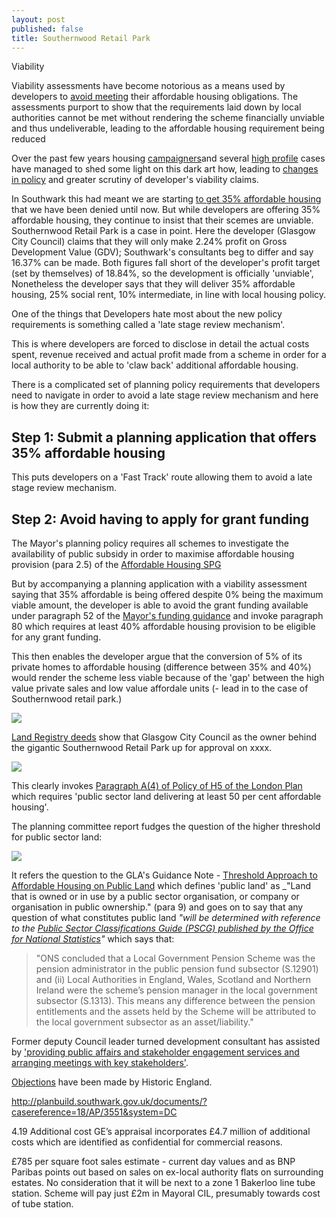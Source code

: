 ```yaml
---
layout: post
published: false
title: Southernwood Retail Park
---
```


Viability

Viability assessments have become notorious as a means used by developers to [avoid meeting](https://england.shelter.org.uk/__data/assets/pdf_file/0010/1434439/2017.11.01_Slipping_through_the_loophole.pdf) their affordable housing obligations. The assessments purport to show that the requirements laid down by local authorities cannot be met without rendering the scheme financially unviable and thus undeliverable, leading to the affordable housing requirement being reduced  

Over the past few years housing [campaigners](/viability-assessments)and several [high profile](https://www.theguardian.com/cities/2015/jun/25/london-developers-viability-planning-affordable-social-housing-regeneration-oliver-wainwright) cases have managed to shed some light on this dark art how, leading to [changes in policy](https://www.insidehousing.co.uk/home/home/london-borough-makes-viability-assessments-public-54133) and greater scrutiny of developer's viability claims.

In Southwark this had meant we are starting [to get 35% affordable housing](examples) that we have been denied until now.  But while developers are offering 35% affordable housing, they continue to insist that their scemes are unviable.  Southernwood Retail Park is a case in point.  Here the developer (Glasgow City Council) claims that they will only make 2.24% profit on Gross Development Value (GDV); Southwark's consultants beg to differ and say 16.37% can be made.  Both figures fall short of the developer's profit target (set by themselves) of 18.84%, so the development is officially 'unviable',  Nonetheless the developer says that they will deliver 35% affordable housing, 25% social rent, 10% intermediate, in line with local housing policy.  

One of the things that Developers hate most about the new policy requirements is something called a 'late stage review mechanism'. 

This is where developers are forced to disclose in detail the actual costs spent, revenue received and actual profit made from a scheme in order for a local authority to be able to 'claw back' additional affordable housing.

There is a complicated set of planning policy requirements that developers need to navigate in order to avoid a late stage review mechanism and here is how they are currently doing it:

## Step 1: Submit a planning application that offers 35% affordable housing 
This puts developers on a 'Fast Track' route  allowing them to avoid a late stage review mechanism.

## Step 2: Avoid having to apply for grant funding
The Mayor's planning policy requires all schemes to investigate the availability of public subsidy in order to maximise affordable housing provision (para 2.5) of the [Affordable Housing SPG](https://www.london.gov.uk/what-we-do/planning/implementing-london-plan/planning-guidance-and-practice-notes/affordable-housing-and-viability-supplementary-planning-guidance-spg)

But by accompanying a planning application with a viability assessment saying that 35% affordable is being offered despite 0% being the maximum viable amount, the developer is able to avoid the grant funding available under paragraph 52 of the [Mayor's funding guidance](https://www.london.gov.uk/sites/default/files/homesforlondoners-affordablehomesprogrammefundingguidance.pdf) and invoke paragraph 80 which requires at least 40% affordable housing provision to be eligible for any grant funding.

This then enables the developer argue that the conversion of 5% of its private homes to affordable housing (difference between 35% and 40%) would render the scheme less viable because of the 'gap' between the high value private sales and low value affordale units (- lead in to the case of Southernwood retail park.) 

![](http://35percent.org/img/southernwoodretailpark.jpg)

[Land Registry deeds](35percent.org/lrdeeds/SouthernwoodRetailPark.pdf) show that Glasgow City Council as the owner behind the gigantic Southernwood Retail Park up for approval on xxxx.

![](http://35percent.org/img/SouthernwoodRetailParkdeeds.png)

This clearly invokes [Paragraph A(4) of Policy of H5 of the London Plan](https://www.london.gov.uk/what-we-do/planning/london-plan/new-london-plan/draft-new-london-plan/chapter-4-housing/policy-h5-delivering-affordable-housing) which requires 'public sector land delivering at least 50 per cent affordable housing'.

The planning committee report fudges the question of the higher threshold for public sector land:

![](http://35percent.org/img/southernwoodor.png)

It refers the question to the GLA's Guidance Note - [Threshold Approach to Affordable Housing on Public Land](https://www.london.gov.uk/sites/default/files/practice_note_on_threshold_approach_to_affordable_housing_on_public_land_july_2018.pdf) which defines 'public land' as _"Land that is owned or in use by a public sector organisation, or company or organisation in public ownership." (para 9) and goes on to say that any question of what constitutes public land _"will be determined with reference to the [Public Sector Classifications Guide (PSCG) published by the Office for National Statistics](https://www.ons.gov.uk/economy/nationalaccounts/uksectoraccounts/datasets/publicsectorclassificationguide)"_ which says that:  

> "ONS concluded that a Local Government Pension Scheme was the pension administrator in the public pension fund subsector (S.12901) and (ii) Local Authorities in England, Wales, Scotland and Northern Ireland were the scheme’s pension manager in the local government subsector (S.1313). This means any difference between the pension entitlements and the assets held by the Scheme will be attributed to the local government subsector as an asset/liability."

Former deputy Council leader turned development consultant has assisted by ['providing public affairs and stakeholder engagement services and arranging meetings with key stakeholders'](http://carvil-ventures.co.uk/southernwood-retail-park-old-kent-road). 

[Objections](https://www.architectsjournal.co.uk/news/historic-england-raises-concern-over-pilbrow-and-partners-southwark-tower/10038794.article) have been made by Historic England.



http://planbuild.southwark.gov.uk/documents/?casereference=18/AP/3551&system=DC

4.19
Additional cost
GE’s appraisal incorporates £4.7 million of additional costs which are identified as confidential for
commercial reasons.

£785 per square foot sales estimate - current day values and as BNP Paribas points out based on sales on ex-local authority flats on surrounding estates. No consideration that it will be next to a zone 1 Bakerloo line tube station. Scheme will pay just £2m in Mayoral CIL, presumably towards cost of tube station.
